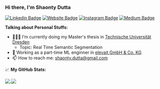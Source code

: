 ### Hi there, I'm Shaonty Dutta


[![Linkedin Badge](https://img.shields.io/badge/-LinkedIn-0e76a8?style=flat-square&logo=Linkedin&logoColor=white)](https://linkedin.com/in/s1s1ty)
[![Website Badge](https://img.shields.io/badge/Website-3b5998?style=flat-square&logo=google-chrome&logoColor=white)](https://s1s1ty.github.io)
[![Instagram Badge](https://img.shields.io/badge/-Instagram-e4405f?style=flat-square&logo=Instagram&logoColor=white)](https://www.instagram.com/s1s1ty/)
[![Medium Badge](https://img.shields.io/badge/medium-%2312100E.svg?&style=for-square&logo=medium&logoColor=white)](https://s1s1ty.medium.com/)


**Talking about Personal Stuffs:**

- 👨🏻‍💻 I’m currently doing my Master's thesis in [Technische Universität Dresden](https://tu-dresden.de/?set_language=en)
    - Topic: Real Time Semantic Segmentation
- 🚀 Working as a part-time ML enginner in [elevait GmbH & Co. KG](https://elevait.de/)
- 📫 How to reach me: shaonty.dutta@gmail.com

📈 **My GitHub Stats:**

<a href="https://github.com/s1s1ty">
  <img align="center" src="https://github-readme-stats.vercel.app/api?username=s1s1ty&theme=default&show_icons=true&count_private=true&hide=contribs&line_height=40" />
</a>
<a href="https://github.com/s1s1ty">
  <img align="center" src="https://github-readme-stats.vercel.app/api/top-langs/?username=s1s1ty&theme=default&langs_count=3&hide=javascript,html,css,Jupyter Notebook" />
</a>





